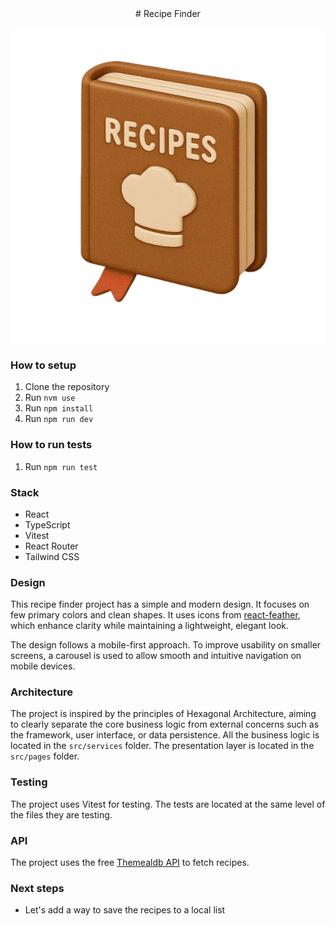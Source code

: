 <center>
# Recipe Finder

![Recipe Book](./src/assets/recipe-book.png)

</center>

### How to setup

1. Clone the repository
2. Run `nvm use`
3. Run `npm install`
4. Run `npm run dev`

### How to run tests

1. Run `npm run test`

### Stack

- React
- TypeScript
- Vitest
- React Router
- Tailwind CSS

### Design

This recipe finder project has a simple and modern design. It focuses on few primary colors and clean shapes. It uses icons from [react-feather](https://feathericons.com/), which enhance clarity while maintaining a lightweight, elegant look.

The design follows a mobile-first approach. To improve usability on smaller screens, a carousel is used to allow smooth and intuitive navigation on mobile devices.

### Architecture

The project is inspired by the principles of Hexagonal Architecture, aiming to clearly separate the core business logic from external concerns such as the framework, user interface, or data persistence. All the business logic is located in the `src/services` folder. The presentation layer is located in the `src/pages` folder.

### Testing

The project uses Vitest for testing. The tests are located at the same level of the files they are testing.

### API

The project uses the free [Themealdb API](https://www.themealdb.com/api.php) to fetch recipes.

### Next steps

- Let's add a way to save the recipes to a local list
